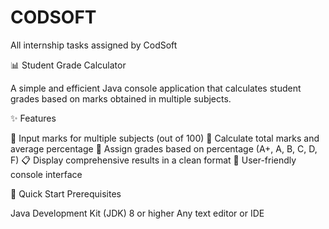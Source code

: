 # CODSOFT
 All internship tasks assigned by CodSoft
 
 
 📊 Student Grade Calculator

A simple and efficient Java console application that calculates student grades based on marks obtained in multiple subjects.

✨ Features

📝 Input marks for multiple subjects (out of 100)
🧮 Calculate total marks and average percentage
🎯 Assign grades based on percentage (A+, A, B, C, D, F)
📋 Display comprehensive results in a clean format
🔄 User-friendly console interface

🚀 Quick Start
Prerequisites

Java Development Kit (JDK) 8 or higher
Any text editor or IDE
